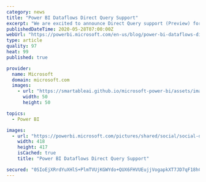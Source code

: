 ```yaml
---
category: news
title: "Power BI Dataflows Direct Query Support"
excerpt: "We are excited to announce Direct Query support (Preview) for Power BI dataflows.  You can now connect directly to a dataflow without first requiring to import the data into a dataset. "
publishedDateTime: 2020-05-28T07:00:00Z
webUrl: "https://powerbi.microsoft.com/en-us/blog/power-bi-dataflows-direct-query-support/"
type: article
quality: 97
heat: 99
published: true

provider:
  name: Microsoft
  domain: microsoft.com
  images:
    - url: "https://smartableai.github.io/microsoft-power-bi/assets/images/organizations/microsoft.com-50x50.jpg"
      width: 50
      height: 50

topics:
  - Power BI

images:
  - url: "https://powerbi.microsoft.com/pictures/shared/social/social-default-image.png"
    width: 418
    height: 417
    isCached: true
    title: "Power BI Dataflows Direct Query Support"

secured: "0SIoEjXRrdYuXHlS+PlmTVUjKGWYdo+QUX6FHVUEujjVogapkXT7JD7qF18hCbaLAcUeKgpDaCK8lfP6o8pIZf7bfRyHQEPEHHtP0c4L0QA3+M1rDc7uTi2xbKU8gwSvW0QZRGCQfoxme9XJhUXM8218c1tERO9N7OA3bOwPkT0VdumDq7cD775toYS2y8Y8Q550555UC/3MQAjs3SgeUqhf37iTkxqMTAwHl3fEDiLyjOV1TJ1+mw6Zf6gwNfperkbSC0qfmke6bIiZfUiBfLBiAsTo8mlr1tZjLBLXb6WxG1JEbOwxbW1h37JZPwTLrXLZXTYn2159QmYWxpmJ5A==;k658mNBwuuiu48IC9qmiuQ=="
---
```


